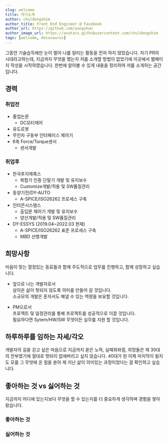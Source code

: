 ```yaml
---
slug: welcome
title: 자기소개
author: chuldongshim
author_title: Front End Engineer @ Facebook
author_url: https://github.com/yangshun
author_image_url: https://avatars.githubusercontent.com/chuldongshim
tags: [welcome, docusaurus]
---
```


그동안 기술습득에만 눈이 멀어 나를 알리는 활동을 전혀 하지 않았습니다. 자기 PR의 시대라고하는데, 지금까지 무엇을 했는지 저를 소개할 방법이 없었기에 이곳에서 웹페이지 작성을 시작하였습니다. 한번에 알아볼 수 있게 내용을 정리하여 저를 소개하는 공간입니다.

<!--truncate-->

## 경력

### 취업전
* 졸업논문
  * DC모터제어
* 유도로봇
* 무인차 구동부 인터페이스 제어기
* 6축 Force/Torque센서
  * 센서개발

### 취업후
* 한국후지제록스
  * 복합기 인증 단말기 개발 및 유지보수
  * Customize개발/적용 및 SW품질관리
* 동양기전/DY-AUTO
  * A-SPICE/ISO26262 프로세스 구축
* 인터콘시스템스
  * 출입문 제어기 개발 및 유지보수
  * 양산개발/적용 및 SW품질관리
* DY-ESSYS (2019.04~2022.03 현재)
  * A-SPICE/ISO26262 표준 프로세스 구축
  * MBD 선행개발

## 희망사항

마음이 맞는 열정있는 동료들과 함께 주도적으로 업무를 진행하고, 함께 성장하고 싶습니다.

* 앞으로 나는 개발자로서  
살아온 삶이 헛되지 않도록 의미를 만들어 갈 것입니다.  
소규모의 개발은 혼자서도 해낼 수 있는 역량을 보유할 것입니다.  

* PM으로서  
프로젝트 및 일정관리를 통해 프로젝트를 성공적으로 이끌 것입니다.  
필요하다면 Sytem/HW/SW 무엇이든 실무를 지원 할 것입니다.

## 하루하루를 임하는 자세/각오

개발자의 길을 걷고 싶은 마음으로 지금까지 쏟은 노력, 실패와좌절, 희망들은 제 30대의 전부였기에 절대로 헛되이 없애버리고 싶지 않습니다.
40대가 된 이제 마지막이 될지도 모를 그 무엇에 온 힘을 쏟아 제 지난 삶이 의미있는 과정이었다는 걸 확인하고 싶습니다.

## 좋아하는 것 vs 싫어하는 것

지금까지 어디에 있는지보다 무엇을 할 수 있는지를 더 중요하게 생각하며 경험을 쌓아 왔습니다.

### 좋아하는 것


### 싫어하는 것


